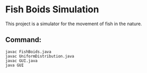 # Fish Boids Simulation
This project is a simulator for the movement of fish in the nature.</br>
## Command:
```
javac FishBoids.java
javac UniformDistribution.java
javac GUI.java
java GUI
```

